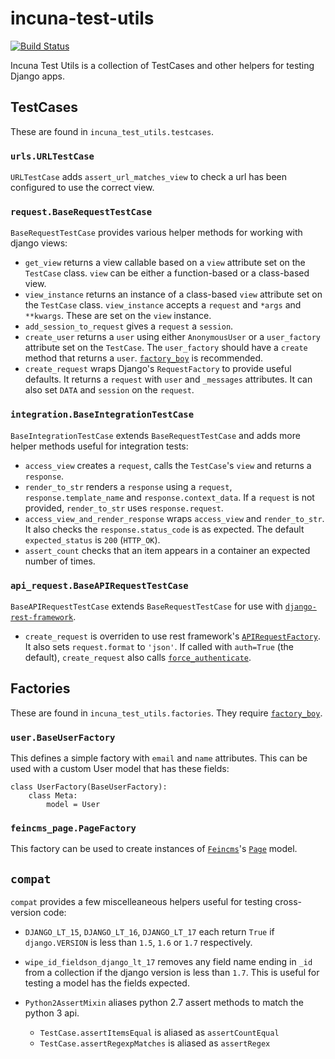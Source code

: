 # incuna-test-utils
[![Build Status](https://travis-ci.org/incuna/incuna-test-utils.svg?branch=master)](https://travis-ci.org/incuna/incuna-test-utils?branch=master)

Incuna Test Utils is a collection of TestCases and other helpers for testing Django apps.

## TestCases

These are found in `incuna_test_utils.testcases`.

### `urls.URLTestCase`

`URLTestCase` adds `assert_url_matches_view` to check a url has been configured to use the correct view.

### `request.BaseRequestTestCase`

`BaseRequestTestCase` provides various helper methods for working with django views:

* `get_view` returns a view callable based on a `view` attribute set on the `TestCase` class. `view` can be either a function-based or a class-based view.
* `view_instance` returns an instance of a class-based `view` attribute set on the `TestCase` class. `view_instance` accepts a `request` and `*args` and `**kwargs`. These are set on the `view` instance.
* `add_session_to_request` gives a `request` a `session`.
* `create_user` returns a `user` using either `AnonymousUser` or a `user_factory` attribute set on the `TestCase`. The `user_factory` should have a `create` method that returns a `user`. [`factory_boy`](http://factoryboy.readthedocs.org/en/latest/index.html) is recommended.
* `create_request` wraps Django's `RequestFactory` to provide useful defaults. It returns a `request` with `user` and `_messages` attributes. It can also set `DATA` and `session` on the `request`.

### `integration.BaseIntegrationTestCase`

`BaseIntegrationTestCase` extends `BaseRequestTestCase` and adds more helper methods useful for integration tests:

* `access_view` creates a `request`, calls the `TestCase`'s `view` and returns a `response`.
* `render_to_str` renders a `response` using a `request`, `response.template_name` and `response.context_data`. If a `request` is not provided, `render_to_str` uses `response.request`.
* `access_view_and_render_response` wraps `access_view` and `render_to_str`. It also checks the `response.status_code` is as expected. The default `expected_status` is `200` (`HTTP_OK`).
* `assert_count` checks that an item appears in a container an expected number of times.

### `api_request.BaseAPIRequestTestCase`

`BaseAPIRequestTestCase` extends `BaseRequestTestCase` for use with [`django-rest-framework`](http://www.django-rest-framework.org/).

* `create_request` is overriden to use rest framework's [`APIRequestFactory`](http://www.django-rest-framework.org/api-guide/testing#apirequestfactory). It also sets `request.format` to `'json'`. If called with `auth=True` (the default), `create_request` also calls [`force_authenticate`](http://www.django-rest-framework.org/api-guide/testing#forcing-authentication).

## Factories

These are found in `incuna_test_utils.factories`. They require [`factory_boy`](http://factoryboy.readthedocs.org/en/latest/index.html).

### `user.BaseUserFactory`

This defines a simple factory with `email` and `name` attributes. This can be used with a custom User model that has these fields:

    class UserFactory(BaseUserFactory):
        class Meta:
            model = User

### `feincms_page.PageFactory`

This factory can be used to create instances of [`Feincms`](http://feincms-django-cms.readthedocs.org/en/latest/index.html)'s [`Page`](http://feincms-django-cms.readthedocs.org/en/latest/page.html) model.


## `compat`

`compat` provides a few miscelleaneous helpers useful for testing cross-version code:

* `DJANGO_LT_15`, `DJANGO_LT_16`, `DJANGO_LT_17` each return `True` if `django.VERSION` is less than `1.5`, `1.6` or `1.7` respectively.

* `wipe_id_fieldson_django_lt_17` removes any field name ending in `_id` from a collection if the django version is less than `1.7`. This is useful for testing a model has the fields expected.

* `Python2AssertMixin` aliases python 2.7 assert methods to match the python 3 api.
  * `TestCase.assertItemsEqual` is aliased as `assertCountEqual`
  * `TestCase.assertRegexpMatches` is aliased as `assertRegex`
